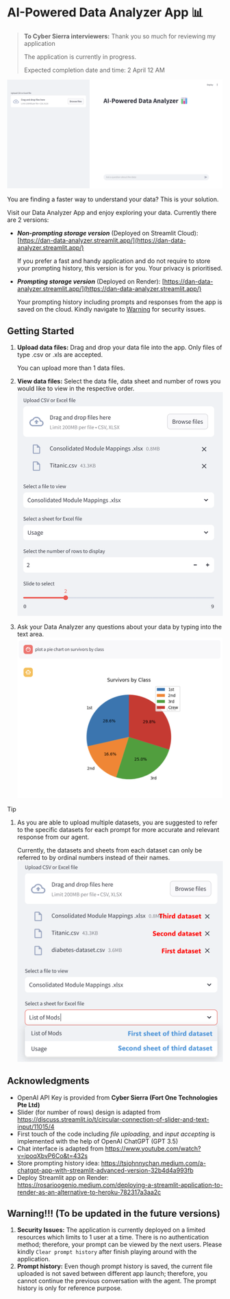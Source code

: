# AI-Powered Data Analyzer App 📊
> **To Cyber Sierra interviewers:**
> Thank you so much for reviewing my application
>
> The application is currently in progress.
> 
> Expected completion date and time: 2 April 12 AM 

![fullpage](./images/fullpage.png)

You are finding a faster way to understand your data? This is your solution.

Visit our Data Analyzer App and enjoy exploring your data. Currently there are 2 versions:
* **_Non-prompting storage version_** (Deployed on Streamlit Cloud): [https://dan-data-analyzer.streamlit.app/](https://dan-data-analyzer.streamlit.app/)

    If you prefer a fast and handy application and do not require to store your prompting history, this version is for you. Your privacy is prioritised.

* **_Prompting storage version_** (Deployed on Render): [https://dan-data-analyzer.streamlit.app/](https://dan-data-analyzer.streamlit.app/)

    Your prompting history including prompts and responses from the app is saved on the cloud. Kindly navigate to [Warning](#warning-to-be-updated-in-the-future-versions) for security issues.

## Getting Started
1. **Upload data files:** Drag and drop your data file into the app. Only files of type .csv or .xls are accepted. 
    
    You can upload more than 1 data files.

1. **View data files:** Select the data file, data sheet and number of rows you would like to view in the respective order.
![viewdatafile](./images/viewdatafile.png)

1. Ask your Data Analyzer any questions about your data by typing into the text area.
![chat_piechart](./images/chat_piechart.png)

> [!TIP]
>
> 1. As you are able to upload multiple datasets, you are suggested to refer to the specific datasets for each prompt for more accurate and relevant response from our agent. 
>
>       Currently, the datasets and sheets from each dataset can only be referred to by ordinal numbers instead of their names.
> ![tips1](./images/tips1.png)


## Acknowledgments
* OpenAI API Key is provided from **Cyber Sierra (Fort One Technologies Pte Ltd)** 
* Slider (for number of rows) design is adapted from https://discuss.streamlit.io/t/circular-connection-of-slider-and-text-input/11015/4
* First touch of the code including _file uploading_, and _input accepting_ is implemented with the help of OpenAI ChatGPT (GPT 3.5)
* Chat interface is adapted from https://www.youtube.com/watch?v=jpoqXbvP6Co&t=432s
* Store prompting history idea: https://tsjohnnychan.medium.com/a-chatgpt-app-with-streamlit-advanced-version-32b4d4a993fb
* Deploy Streamlit app on Render: https://rosarioogenio.medium.com/deploying-a-streamlit-application-to-render-as-an-alternative-to-heroku-782317a3aa2c

## Warning!!! (To be updated in the future versions)
1. **Security Issues:** The application is currently deployed on a limited resources which limits to 1 user at a time. There is no authentication method; therefore, your prompt can be viewed by the next users. Please kindly ```Clear prompt history``` after finish playing around with the application.
1. **Prompt history:** Even though prompt history is saved, the current file uploaded is not saved between different app launch; therefore, you cannot continue the previous conversation with the agent. The prompt history is only for reference purpose.